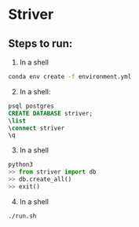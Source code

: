 # Striver

## Steps to run:

1. In a shell

```bash
conda env create -f environment.yml
```

2. In a shell:

```sql
psql postgres
CREATE DATABASE striver;
\list
\connect striver
\q
```

3. In a shell

```python
python3
>> from striver import db
>> db.create_all()
>> exit()
```

4. In a shell

```bash
./run.sh
```

